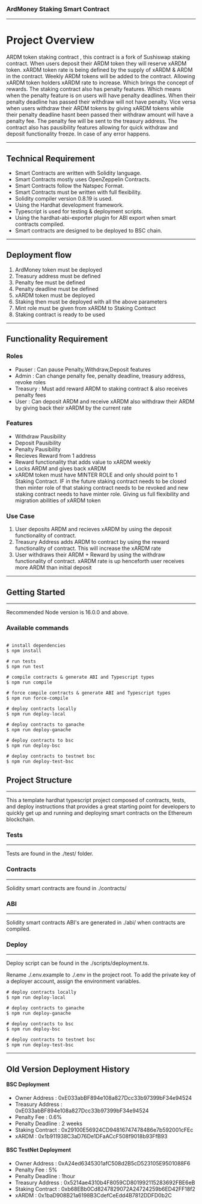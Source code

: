 ### ArdMoney Staking Smart Contract
---
# Project Overview
ARDM token staking contract , this contract is a fork of Sushiswap staking contract.
When users deposit their ARDM token they will reserve xARDM token. xARDM token rate is being defined by the supply of xARDM & ARDM in the contract.
Weekly ARDM tokens will be added to the contract. Allowing xARDM token holders xARDM rate to increase. Which brings the concept of rewards.
The staking contract also has penalty features. Which means when the penalty feature is on users will have penalty deadlines. When their penalty deadline has passed
their withdraw will not have penalty. Vice versa when users withdraw their ARDM tokens by giving xARDM tokens while their penalty deadline hasnt been passed their
withdraw amount will have a penalty fee. The penalty fee will be sent to the treasury address. The contract also has pausibility features allowing for quick withdraw
and deposit functionality freeze. In case of any error happens.

---

## Technical Requirement
 - Smart Contracts are written with Solidity language.
 - Smart Contracts mostly uses OpenZeppelin Contracts.
 - Smart Contracts follow the Natspec Format.
 - Smart Contracts must be written with full flexibility.
 - Solidity compiler version 0.8.19 is used.
 - Using the Hardhat development framework.
 - Typescript is used for testing & deployment scripts.
 - Using the hardhat-abi-exporter plugin for ABI export when smart contracts compiled.
 - Smart contracts are designed to be deployed to BSC chain.

---

## Deployment flow
 1. ArdMoney token must be deployed
 2. Treasury address must be defined
 3. Penalty fee must be defined
 4. Penalty deadline must be defined
 5. xARDM token must be deployed
 6. Staking then must be deployed with all the above parameters
 7. Mint role must be given from xARDM to Staking Contract
 8. Staking contract is ready to be used

---

## Functionality Requirement

### Roles
 - Pauser : Can pause Penalty,Withdraw,Deposit features
 - Admin : Can change penalty fee, penalty deadline, treasury address, revoke roles
 - Treasury : Must add reward ARDM to staking contract & also receives penalty fees
 - User : Can deposit ARDM and receive xARDM also withdraw their ARDM by giving back their xARDM by the current rate

### Features
 - Withdraw Pausibility
 - Deposit Pausibility
 - Penalty Pausibility
 - Recieves Reward from 1 address
 - Reward functionality that adds value to xARDM weekly
 - Locks ARDM and gives back xARDM
 - xARDM token must have MINTER ROLE and only should point to 1 Staking Contract. IF in the future staking contract needs to be closed then minter role of that staking contract needs to be revoked and new staking contract needs to have minter role. Giving us full flexibility and migration abilities of xARDM token

### Use Case
 1. User deposits ARDM and recieves xARDM by using the deposit functionality of contract.
 2. Treasury Address adds ARDM to contract by using the reward functionality of contract. This will increase the xARDM rate
 3. User withdraws their ARDM + Reward by using the withdraw functionality of contract. xARDM rate is up henceforth user receives more ARDM than initial deposit

---

## Getting Started
---
Recommended Node version is 16.0.0 and above.

### Available commands
```

# install dependencies
$ npm install

# run tests
$ npm run test

# compile contracts & generate ABI and Typescript types
$ npm run compile

# force compile contracts & generate ABI and Typescript types
$ npm run force-compile

# deploy contracts locally
$ npm run deploy-local

# deploy contracts to ganache
$ npm run deploy-ganache

# deploy contracts to bsc
$ npm run deploy-bsc

# deploy contracts to testnet bsc
$ npm run deploy-test-bsc

```

## Project Structure
---
This a template hardhat typescript project composed of contracts, tests, and deploy instructions that provides a great starting point for developers to quickly get up and running and deploying smart contracts on the Ethereum blockchain.

### Tests
---
Tests are found in the ./test/ folder.

### Contracts
---
Solidity smart contracts are found in ./contracts/

### ABI
---
Solidity smart contracts ABI's are generated in ./abi/ when contracts are compiled.

### Deploy
---
Deploy script can be found in the ./scripts/deployment.ts.

Rename ./.env.example to ./.env in the project root. To add the private key of a deployer account, assign the environment variables.

```
# deploy contracts locally
$ npm run deploy-local

# deploy contracts to ganache
$ npm run deploy-ganache

# deploy contracts to bsc
$ npm run deploy-bsc

# deploy contracts to testnet bsc
$ npm run deploy-test-bsc
```

---

## Old Version Deployment History

#### BSC Deployment
  - Owner Address : 0xE033abBF894e108a827Dcc33b97399bF34e94524
  - Treasury Address : 0xE033abBF894e108a827Dcc33b97399bF34e94524
  - Penalty Fee : 0.6%
  - Penalty Deadline : 2 weeks 
  - Staking Contract : 0x29100E56924CD94816747478486e7b592001cFEc
  - xARDM : 0x1b911938C3aD76De1DFaACcF508f9018b93FfB93

#### BSC TestNet Deployment
  - Owner Address : 0xA24ed6345301afC508d2B5cD523105E9501088F6
  - Penalty Fee : 5%
  - Penalty Deadline : 1hour
  - Treasury Address : 0x5214ae4310b4F8059CD801992115283692FBE6eB
  - Staking Contract : 0xb68EBb0Cd8247829072A24724259b6ED42FF18f2
  - xARDM : 0x1baD908B21a6198B3CdefCeEdd4B7812DDFD0b2C


